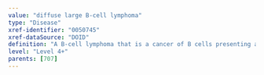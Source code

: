```yaml
---
value: "diffuse large B-cell lymphoma"
type: "Disease"
xref-identifier: "0050745"
xref-dataSource: "DOID"
definition: "A B-cell lymphoma that is a cancer of B cells presenting as an aggressive tumour which can arise in virtually any part of the body."
level: "Level 4+"
parents: [707]
---
```

